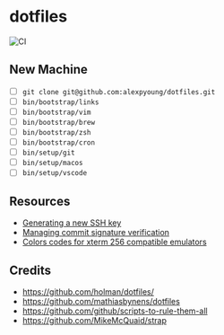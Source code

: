 # dotfiles

![CI](https://github.com/alexpyoung/dotfiles/workflows/CI/badge.svg?branch=master)

## New Machine
- [ ] `git clone git@github.com:alexpyoung/dotfiles.git`
- [ ] `bin/bootstrap/links`
- [ ] `bin/bootstrap/vim`
- [ ] `bin/bootstrap/brew`
- [ ] `bin/bootstrap/zsh`
- [ ] `bin/bootstrap/cron`
- [ ] `bin/setup/git`
- [ ] `bin/setup/macos`
- [ ] `bin/setup/vscode`

## Resources
- [Generating a new SSH key](https://help.github.com/en/github/authenticating-to-github/generating-a-new-ssh-key-and-adding-it-to-the-ssh-agent)
- [Managing commit signature verification](https://help.github.com/en/github/authenticating-to-github/managing-commit-signature-verification)
- [Colors codes for xterm 256 compatible emulators](https://upload.wikimedia.org/wikipedia/commons/1/15/Xterm_256color_chart.svg)

## Credits
- https://github.com/holman/dotfiles/
- https://github.com/mathiasbynens/dotfiles
- https://github.com/github/scripts-to-rule-them-all
- https://github.com/MikeMcQuaid/strap
